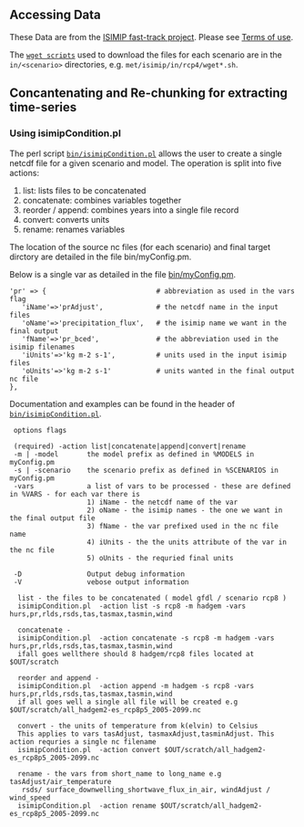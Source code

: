 ## Accessing Data

These Data are from the [ISIMIP fast-track project](https://www.pik-potsdam.de/research/climate-impacts-and-vulnerabilities/research/rd2-cross-cutting-activities/isi-mip/data-archive/fast-track-data-archive). Please see [Terms of use](https://www.pik-potsdam.de/research/climate-impacts-and-vulnerabilities/research/rd2-cross-cutting-activities/isi-mip/data-archive/fast-track-data-archive/terms-of-use).

The [`wget scripts`](https://github.com/ebimodeling/model-drivers/search?utf8=%E2%9C%93&q=isimip+wget&type=Code) used to download the files for each scenario are in the `in/<scenario>` directories, e.g. `met/isimip/in/rcp4/wget*.sh`.

## Concantenating and Re-chunking for extracting time-series

### Using isimipCondition.pl

The perl script [`bin/isimipCondition.pl`](bin/isimipCondition.pl) allows the user to create a single netcdf file for a given scenario and model. 
The operation is split into five actions: 

1. list: lists files to be concatenated
2. concatenate: combines variables together
3. reorder / append: combines years into a single file record
4. convert: converts units
5. rename: renames variables


The location  of the source nc files (for each scenario) and final target dirctory are detailed in the file bin/myConfig.pm.

Below is a single var as detailed in the file [bin/myConfig.pm](bin/myConfig.pm).

```
'pr' => {                           # abbreviation as used in the vars flag       
   'iName'=>'prAdjust',             # the netcdf name in the input files                             
   'oName'=>'precipitation_flux',   # the isimip name we want in the final output  
   'fName'=>'pr_bced',              # the abbreviation used in the isimip filenames 
   'iUnits'=>'kg m-2 s-1',          # units used in the input isimip files   
   'oUnits'=>'kg m-2 s-1'           # units wanted in the final output nc file    
},

```

Documentation and examples can be found in the header of [`bin/isimipCondition.pl`](bin/isimipCondition.pl).

```
 options flags

 (required) -action list|concatenate|append|convert|rename     
 -m | -model       the model prefix as defined in %MODELS in myConfig.pm
 -s | -scenario    the scenario prefix as defined in %SCENARIOS in myConfig.pm
 -vars             a list of vars to be processed - these are defined in %VARS - for each var there is
                   1) iName - the netcdf name of the var                             
                   2) oName - the isimip names - the one we want in the final output file
                   3) fName - the var prefixed used in the nc file name
                   4) iUnits - the the units attribute of the var in the nc file
                   5) oUnits - the requried final units

 -D                Output debug information
 -V                vebose output information
                                  
  list - the files to be concatenated ( model gfdl / scenario rcp8 )
  isimipCondition.pl  -action list -s rcp8 -m hadgem -vars hurs,pr,rlds,rsds,tas,tasmax,tasmin,wind
     
  concatenate - 
  isimipCondition.pl  -action concatenate -s rcp8 -m hadgem -vars hurs,pr,rlds,rsds,tas,tasmax,tasmin,wind
  ifall goes wellthere should 8 hadgem/rcp8 files located at $OUT/scratch

  reorder and append - 
  isimipCondition.pl  -action append -m hadgem -s rcp8 -vars hurs,pr,rlds,rsds,tas,tasmax,tasmin,wind
  if all goes well a single all file will be created e.g $OUT/scratch/all_hadgem2-es_rcp8p5_2005-2099.nc

  convert - the units of temperature from k(elvin) to Celsius 
  This applies to vars tasAdjust, tasmaxAdjust,tasminAdjust. This action requries a single nc filename
  isimipCondition.pl  -action convert $OUT/scratch/all_hadgem2-es_rcp8p5_2005-2099.nc

  rename - the vars from short_name to long_name e.g tasAdjust/air_temperature 
   rsds/ surface_downwelling_shortwave_flux_in_air, windAdjust / wind_speed
  isimipCondition.pl  -action rename $OUT/scratch/all_hadgem2-es_rcp8p5_2005-2099.nc   

```

